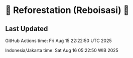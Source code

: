 
# 🌳 Reforestation (Reboisasi) 🌲

## Last Updated

GitHub Actions time: Fri Aug 15 22:22:50 UTC 2025

Indonesia/Jakarta time: Sat Aug 16 05:22:50 WIB 2025
